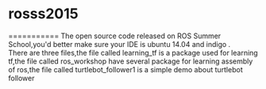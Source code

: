 # rosss2015
===========
The open source code released on ROS Summer School,you'd better make sure your IDE is ubuntu 14.04 and indigo .<br>
There are three files,the file called learning_tf is a package used for learning tf,the file called ros_workshop  have several package for learning assembly of ros,the file called turtlebot_follower1 is a simple demo about turtlebot follower
